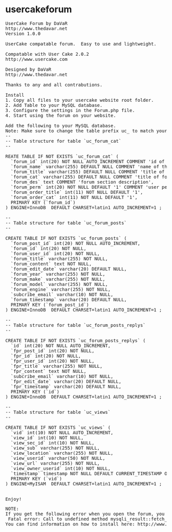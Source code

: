 # usercakeforum
<pre>
UserCake Forum by DaVaR
http://www.thedavar.net
Version 1.0.0

UserCake compatable forum.  Easy to use and lightweight.  

Compatable with User Cake 2.0.2
http://www.usercake.com

Designed by DaVaR
http://www.thedavar.net

Thanks to any and all contrabutions.

Install
1. Copy all files to your usercake website root folder.
2. Add Table to your MySQL database.
3. Configure the settings in the Forum.php file.
4. Start using the forum on your website.

Add the following to your MySQL database.
Note: Make sure to change the table prefix uc_ to match your database settings.
--
-- Table structure for table `uc_forum_cat`
--

REATE TABLE IF NOT EXISTS `uc_forum_cat` (
  `forum_id` int(20) NOT NULL AUTO_INCREMENT COMMENT 'id of form thingy',
  `forum_name` varchar(255) DEFAULT NULL COMMENT 'name of the full forum',
  `forum_title` varchar(255) DEFAULT NULL COMMENT 'title of the forum sections',
  `forum_cat` varchar(255) DEFAULT NULL COMMENT 'title of forum category',
  `forum_des` text COMMENT 'forum section description',
  `forum_perm` int(20) NOT NULL DEFAULT '1' COMMENT 'user permissions',
  `forum_order_title` int(11) NOT NULL DEFAULT '1',
  `forum_order_cat` int(11) NOT NULL DEFAULT '1',
  PRIMARY KEY (`forum_id`)
) ENGINE=InnoDB  DEFAULT CHARSET=latin1 AUTO_INCREMENT=1 ;

--
-- Table structure for table `uc_forum_posts`
--

CREATE TABLE IF NOT EXISTS `uc_forum_posts` (
  `forum_post_id` int(20) NOT NULL AUTO_INCREMENT,
  `forum_id` int(20) NOT NULL,
  `forum_user_id` int(20) NOT NULL,
  `forum_title` varchar(255) NOT NULL,
  `forum_content` text NOT NULL,
  `forum_edit_date` varchar(20) DEFAULT NULL,
  `forum_year` varchar(255) NOT NULL,
  `forum_make` varchar(255) NOT NULL,
  `forum_model` varchar(255) NOT NULL,
  `forum_engine` varchar(255) NOT NULL,
  `subcribe_email` varchar(10) NOT NULL,
  `forum_timestamp` varchar(20) DEFAULT NULL,
  PRIMARY KEY (`forum_post_id`)
) ENGINE=InnoDB  DEFAULT CHARSET=latin1 AUTO_INCREMENT=1 ;

--
-- Table structure for table `uc_forum_posts_replys`
--

CREATE TABLE IF NOT EXISTS `uc_forum_posts_replys` (
  `id` int(20) NOT NULL AUTO_INCREMENT,
  `fpr_post_id` int(20) NOT NULL,
  `fpr_id` int(20) NOT NULL,
  `fpr_user_id` int(20) NOT NULL,
  `fpr_title` varchar(255) NOT NULL,
  `fpr_content` text NOT NULL,
  `subcribe_email` varchar(10) NOT NULL,
  `fpr_edit_date` varchar(20) DEFAULT NULL,
  `fpr_timestamp` varchar(20) DEFAULT NULL,
  PRIMARY KEY (`id`)
) ENGINE=InnoDB  DEFAULT CHARSET=latin1 AUTO_INCREMENT=1 ;

--
-- Table structure for table `uc_views`
--

CREATE TABLE IF NOT EXISTS `uc_views` (
  `vid` int(10) NOT NULL AUTO_INCREMENT,
  `view_id` int(10) NOT NULL,
  `view_sec_id` int(10) NOT NULL,
  `view_sub` varchar(255) NOT NULL,
  `view_location` varchar(255) NOT NULL,
  `view_userid` varchar(50) NOT NULL,
  `view_url` varchar(255) NOT NULL,
  `view_owner_userid` int(10) NOT NULL,
  `timestamp` timestamp NOT NULL DEFAULT CURRENT_TIMESTAMP ON UPDATE CURRENT_TIMESTAMP,
  PRIMARY KEY (`vid`)
) ENGINE=MyISAM  DEFAULT CHARSET=latin1 AUTO_INCREMENT=1 ;


Enjoy!
</pre>

<pre>
NOTE:
If you get the following error when you open the forum, you will need to instal mysqlnd:
 Fatal error: Call to undefined method mysqli_result::fetch_all() in forum_admin_funcs.php on line 72
You can find information on how to install here: http://www.php.net/manual/en/mysqlnd.install.php
</pre>
